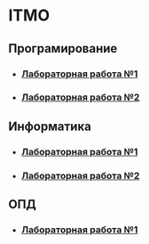 # ITMO
<h2>Програмирование</h2>
<ul>
    <li><h3><a href = "https://github.com/IXITMANI/ITMO/tree/Proga_Lab1">Лабораторная работа №1</a></h3></li>
    <li><h3><a href = "https://github.com/IXITMANI/ITMO/tree/Proga_lab2">Лабораторная работа №2</a></h3></li>
</ul>
<h2>Информатика</h2>
<ul>
    <li><h3><a href = "https://github.com/IXITMANI/ITMO/tree/INF_1">Лабораторная работа №1</a></h3></li>
    <li><h3><a href = "https://github.com/IXITMANI/ITMO/tree/Inf_2">Лабораторная работа №2</a></h3></li>
</ul>
<h2>ОПД</h2>
<ul>
    <li><h3><a href = "https://github.com/IXITMANI/ITMO/tree/Opd_lab1">Лабораторная работа №1</a></h3></li>
</ul>
